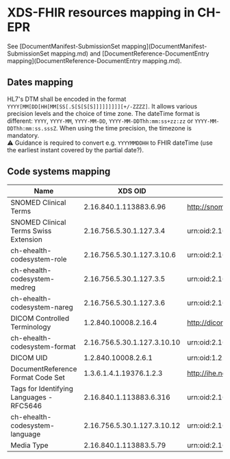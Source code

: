 # XDS-FHIR resources mapping in CH-EPR

See [DocumentManifest-SubmissionSet mapping](DocumentManifest-SubmissionSet mapping.md) and [DocumentReference-DocumentEntry mapping](DocumentReference-DocumentEntry mapping.md).

## Dates mapping

HL7's DTM shall be encoded in the format `YYYY[MM[DD[HH[MM[SS[.S[S[S[S]]]]]]]]][+/-ZZZZ]`. It allows various precision levels and the choice of time zone.
The dateTime format is different: `YYYY`, `YYYY-MM`, `YYYY-MM-DD`, `YYYY-MM-DDThh:mm:ss+zz:zz` or `YYYY-MM-DDThh:mm:ss.sssZ`. When using the time precision, the timezone is mandatory.<br>
⚠️ Guidance is required to convert e.g. `YYYYMMDDHH` to FHIR dateTime (use the earliest instant covered by the partial date?).

## Code systems mapping

| Name | XDS OID | FHIR URI |
| ------------ | ------------ | ------------ |
| SNOMED Clinical Terms | 2.16.840.1.113883.6.96 | http://snomed.info/sct |
| SNOMED Clinical Terms Swiss Extension | 2.16.756.5.30.1.127.3.4 | urn:oid:2.16.756.5.30.1.127.3.4 |
| ch-ehealth-codesystem-role | 2.16.756.5.30.1.127.3.10.6 | urn:oid:2.16.756.5.30.1.127.3.10.6 |
| ch-ehealth-codesystem-medreg | 2.16.756.5.30.1.127.3.5 | urn:oid:2.16.756.5.30.1.127.3.5 |
| ch-ehealth-codesystem-nareg | 2.16.756.5.30.1.127.3.6 | urn:oid:2.16.756.5.30.1.127.3.6 |
| DICOM Controlled Terminology | 1.2.840.10008.2.16.4 | http://dicom.nema.org/resources/ontology/DCM |
| ch-ehealth-codesystem-format | 2.16.756.5.30.1.127.3.10.10 | urn:oid:2.16.756.5.30.1.127.3.10.10 |
| DICOM UID | 1.2.840.10008.2.6.1 | urn:oid:1.2.840.10008.2.6.1 |
| DocumentReference Format Code Set | 1.3.6.1.4.1.19376.1.2.3 | http://ihe.net/fhir/ValueSet/IHE.FormatCode.codesystem |
| Tags for Identifying Languages - RFC5646 | 2.16.840.1.113883.6.316 | urn:oid:2.16.840.1.113883.6.316 |
| ch-ehealth-codesystem-language | 2.16.756.5.30.1.127.3.10.12 | urn:oid:2.16.756.5.30.1.127.3.10.12 |
| Media Type | 2.16.840.1.113883.5.79 | urn:oid:2.16.840.1.113883.5.79 |
